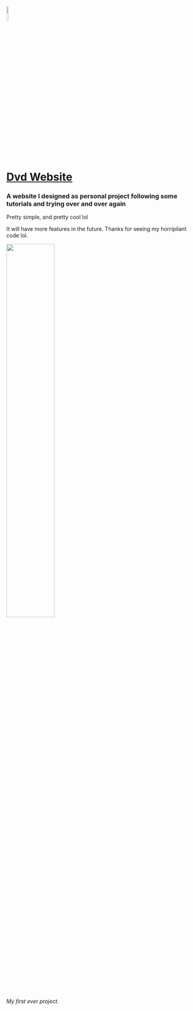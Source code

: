 <img width=10% heigth=10% src="https://cdn.discordapp.com/attachments/854041813579989012/880470820965724240/Dvd_Small_Small.png">

# [Dvd Website](https://dvd-22.github.io/DvdWebsite/) 

### A website I designed as personal project following some tutorials and trying over and over again

Pretty simple, and pretty cool lol

It will have more features in the future. Thanks for seeing my horripilant code lol.


<img width=50% height=50% src="https://user-images.githubusercontent.com/75691650/130990362-c1068b87-97a8-49bc-b356-19f375aa92c8.png">

###### My first ever project.


